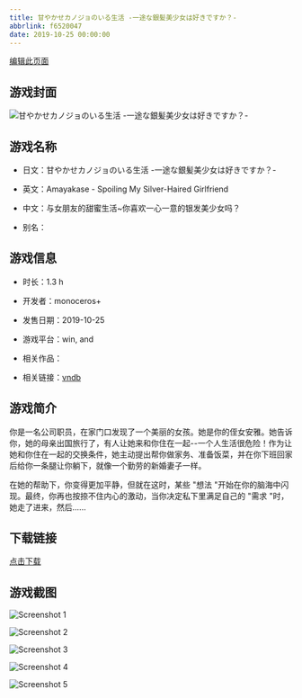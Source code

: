 ```yaml
---
title: 甘やかせカノジョのいる生活 -一途な銀髪美少女は好きですか？-
abbrlink: f6520047
date: 2019-10-25 00:00:00
---
```

[编辑此页面](https://github.com/ACG-3/ADV3-source/blob/main/source/_posts/games/%E7%94%98%E3%82%84%E3%81%8B%E3%81%9B%E3%82%AB%E3%83%8E%E3%82%B8%E3%83%A7%E3%81%AE%E3%81%84%E3%82%8B%E7%94%9F%E6%B4%BB%20-%E4%B8%80%E9%80%94%E3%81%AA%E9%8A%80%E9%AB%AA%E7%BE%8E%E5%B0%91%E5%A5%B3%E3%81%AF%E5%A5%BD%E3%81%8D%E3%81%A7%E3%81%99%E3%81%8B%EF%BC%9F-.md)

## 游戏封面

![甘やかせカノジョのいる生活 -一途な銀髪美少女は好きですか？-](https%3A//pan.timero.xyz/onedrive/img_lib_001/%E7%94%98%E3%82%84%E3%81%8B%E3%81%9B%E3%82%AB%E3%83%8E%E3%82%B8%E3%83%A7%E3%81%AE%E3%81%84%E3%82%8B%E7%94%9F%E6%B4%BB%20-%E4%B8%80%E9%80%94%E3%81%AA%E9%8A%80%E9%AB%AA%E7%BE%8E%E5%B0%91%E5%A5%B3%E3%81%AF%E5%A5%BD%E3%81%8D%E3%81%A7%E3%81%99%E3%81%8B%EF%BC%9F-_cover.avif)


## 游戏名称

- 日文：甘やかせカノジョのいる生活 -一途な銀髪美少女は好きですか？-
- 英文：Amayakase - Spoiling My Silver-Haired Girlfriend
- 中文：与女朋友的甜蜜生活~你喜欢一心一意的银发美少女吗？

- 别名：


## 游戏信息

- 时长：1.3 h
- 开发者：monoceros+
- 发售日期：2019-10-25
- 游戏平台：win, and
- 相关作品：

- 相关链接：[vndb](https://vndb.org/v26415)


## 游戏简介

你是一名公司职员，在家门口发现了一个美丽的女孩。她是你的侄女安雅。她告诉你，她的母亲出国旅行了，有人让她来和你住在一起--一个人生活很危险！作为让她和你住在一起的交换条件，她主动提出帮你做家务、准备饭菜，并在你下班回家后给你一条腿让你躺下，就像一个勤劳的新婚妻子一样。

在她的帮助下，你变得更加平静，但就在这时，某些 "想法 "开始在你的脑海中闪现。最终，你再也按捺不住内心的激动，当你决定私下里满足自己的 "需求 "时，她走了进来，然后......




## 下载链接

[点击下载](https://pan.timero.xyz/onedrive/adv_lib_001/%E7%94%98%E3%82%84%E3%81%8B%E3%81%9B%E3%82%AB%E3%83%8E%E3%82%B8%E3%83%A7%E3%81%AE%E3%81%84%E3%82%8B%E7%94%9F%E6%B4%BB%20-%E4%B8%80%E9%80%94%E3%81%AA%E9%8A%80%E9%AB%AA%E7%BE%8E%E5%B0%91%E5%A5%B3%E3%81%AF%E5%A5%BD%E3%81%8D%E3%81%A7%E3%81%99%E3%81%8B%EF%BC%9F-)


## 游戏截图


![Screenshot 1](https%3A//pan.timero.xyz/onedrive/img_lib_001/%E7%94%98%E3%82%84%E3%81%8B%E3%81%9B%E3%82%AB%E3%83%8E%E3%82%B8%E3%83%A7%E3%81%AE%E3%81%84%E3%82%8B%E7%94%9F%E6%B4%BB%20-%E4%B8%80%E9%80%94%E3%81%AA%E9%8A%80%E9%AB%AA%E7%BE%8E%E5%B0%91%E5%A5%B3%E3%81%AF%E5%A5%BD%E3%81%8D%E3%81%A7%E3%81%99%E3%81%8B%EF%BC%9F-_Screenshot_1.avif)

![Screenshot 2](https%3A//pan.timero.xyz/onedrive/img_lib_001/%E7%94%98%E3%82%84%E3%81%8B%E3%81%9B%E3%82%AB%E3%83%8E%E3%82%B8%E3%83%A7%E3%81%AE%E3%81%84%E3%82%8B%E7%94%9F%E6%B4%BB%20-%E4%B8%80%E9%80%94%E3%81%AA%E9%8A%80%E9%AB%AA%E7%BE%8E%E5%B0%91%E5%A5%B3%E3%81%AF%E5%A5%BD%E3%81%8D%E3%81%A7%E3%81%99%E3%81%8B%EF%BC%9F-_Screenshot_2.avif)

![Screenshot 3](https%3A//pan.timero.xyz/onedrive/img_lib_001/%E7%94%98%E3%82%84%E3%81%8B%E3%81%9B%E3%82%AB%E3%83%8E%E3%82%B8%E3%83%A7%E3%81%AE%E3%81%84%E3%82%8B%E7%94%9F%E6%B4%BB%20-%E4%B8%80%E9%80%94%E3%81%AA%E9%8A%80%E9%AB%AA%E7%BE%8E%E5%B0%91%E5%A5%B3%E3%81%AF%E5%A5%BD%E3%81%8D%E3%81%A7%E3%81%99%E3%81%8B%EF%BC%9F-_Screenshot_3.avif)

![Screenshot 4](https%3A//pan.timero.xyz/onedrive/img_lib_001/%E7%94%98%E3%82%84%E3%81%8B%E3%81%9B%E3%82%AB%E3%83%8E%E3%82%B8%E3%83%A7%E3%81%AE%E3%81%84%E3%82%8B%E7%94%9F%E6%B4%BB%20-%E4%B8%80%E9%80%94%E3%81%AA%E9%8A%80%E9%AB%AA%E7%BE%8E%E5%B0%91%E5%A5%B3%E3%81%AF%E5%A5%BD%E3%81%8D%E3%81%A7%E3%81%99%E3%81%8B%EF%BC%9F-_Screenshot_4.avif)

![Screenshot 5](https%3A//pan.timero.xyz/onedrive/img_lib_001/%E7%94%98%E3%82%84%E3%81%8B%E3%81%9B%E3%82%AB%E3%83%8E%E3%82%B8%E3%83%A7%E3%81%AE%E3%81%84%E3%82%8B%E7%94%9F%E6%B4%BB%20-%E4%B8%80%E9%80%94%E3%81%AA%E9%8A%80%E9%AB%AA%E7%BE%8E%E5%B0%91%E5%A5%B3%E3%81%AF%E5%A5%BD%E3%81%8D%E3%81%A7%E3%81%99%E3%81%8B%EF%BC%9F-_Screenshot_5.avif)

